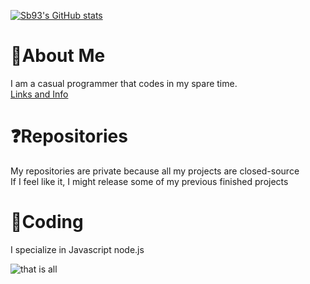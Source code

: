 [![Sb93's GitHub stats](https://github-readme-stats.vercel.app/api?username=Shadowblazer93&theme=nord&show_icons=true)](https://github.com/anuraghazra/github-readme-stats)

# 📑About Me
I am a casual programmer that codes in my spare time.  
[Links and Info](https://discord.bio/p/sb93)   

# ❓Repositories
My repositories are private because all my projects are closed-source  
If I feel like it, I might release some of my previous finished projects

# 🔑Coding
I specialize in Javascript node.js

![that is all](https://i.imgur.com/X1Skvqn.gif)
